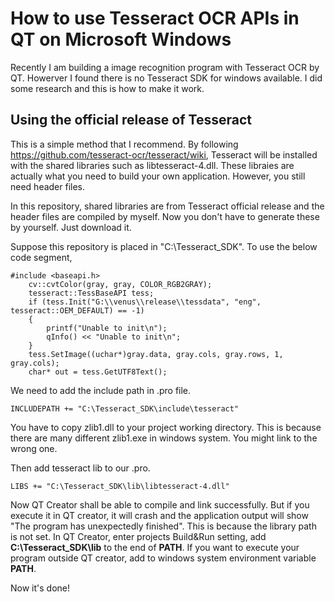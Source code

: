 # How to use Tesseract OCR APIs in QT on Microsoft Windows
Recently I am building a image recognition program with Tesseract OCR by QT. Howerver I found there is no Tesseract SDK for windows available. I did some research and this is how to make it work.

## Using the official release of Tesseract 
This is a simple method that I recommend. By following https://github.com/tesseract-ocr/tesseract/wiki, Tesseract will be installed with the shared libraries such as libtesseract-4.dll. These libraies are actually what you need to build your own application.
However, you still need header files. 

In this repository, shared libraries are from Tesseract official release and the header files are compiled by myself. Now you don't have to generate these by yourself. Just download it.

Suppose this repository is placed in "C:\Tesseract_SDK". To use the below code segment, 

```
#include <baseapi.h>
    cv::cvtColor(gray, gray, COLOR_RGB2GRAY);
    tesseract::TessBaseAPI tess;
    if (tess.Init("G:\\venus\\release\\tessdata", "eng", tesseract::OEM_DEFAULT) == -1)
    {
        printf("Unable to init\n");
        qInfo() << "Unable to init\n";
    }
    tess.SetImage((uchar*)gray.data, gray.cols, gray.rows, 1, gray.cols);
    char* out = tess.GetUTF8Text();
````
We need to add the include path in .pro file.

```
INCLUDEPATH += "C:\Tesseract_SDK\include\tesseract"
```

You have to copy zlib1.dll to your project working directory. This is because there are many different zlib1.exe in windows system. You might link to the wrong one. 

Then add tesseract lib to our .pro.
```
LIBS += "C:\Tesseract_SDK\lib\libtesseract-4.dll"
```

Now QT Creator shall be able to compile and link successfully. 
But if you execute it in QT creator, it will crash and the application output will show "The program has unexpectedly finished". This is because the library path is not set. 
In QT Creator, enter projects Build&Run setting, add **C:\Tesseract_SDK\lib** to the end of **PATH**. If you want to execute your program outside QT creator, add to windows system environment variable **PATH**.

Now it's done!
